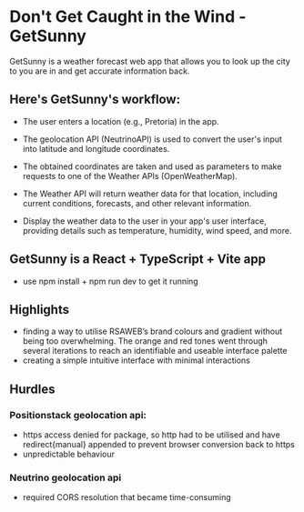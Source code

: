 # Don't Get Caught in the Wind - GetSunny
GetSunny is a weather forecast web app that allows you to look up the city to  you are in and get accurate information back.

## Here's GetSunny's workflow:

- The user enters a location (e.g., Pretoria) in the app.

- The geolocation API (NeutrinoAPI) is used to convert the user's input into latitude and longitude coordinates.

- The obtained coordinates are taken and used as parameters to make requests to one of the Weather APIs (OpenWeatherMap).

- The Weather API will return weather data for that location, including current conditions, forecasts, and other relevant information.

- Display the weather data to the user in your app's user interface, providing details such as temperature, humidity, wind speed, and more.


## GetSunny is a React + TypeScript + Vite app
- use npm install + npm run dev to get it running


## Highlights 
- finding a way to utilise RSAWEB’s brand colours and gradient without being too overwhelming. The orange and red tones went through several iterations to reach an identifiable and useable interface palette 
- creating a simple intuitive interface with minimal interactions


## Hurdles
### Positionstack geolocation api: 
- https access denied for package, so http had to be utilised and have redirect{manual} appended to prevent browser conversion back to https
- unpredictable behaviour 

### Neutrino geolocation api
- required CORS resolution that became time-consuming

